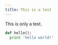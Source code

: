 ```yaml
---
title: This is a test
---
```


This is only a test.

```python
def hello():
  print 'hello world!'
```
